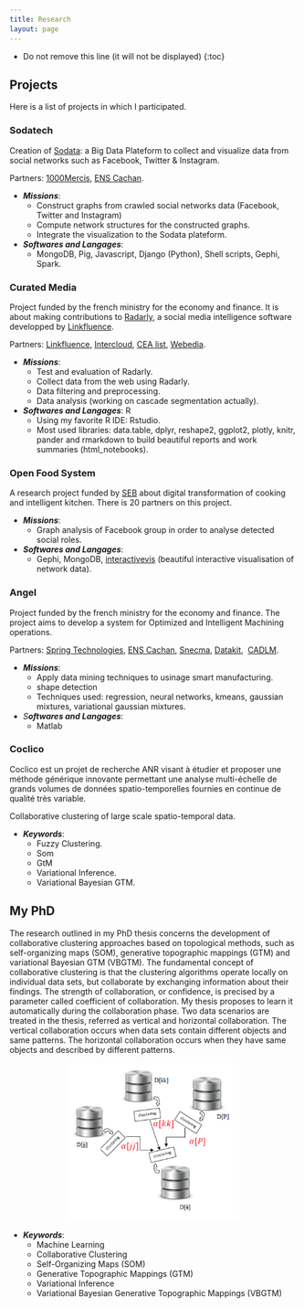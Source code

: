 ```yaml
---
title: Research
layout: page
---
```


* Do not remove this line (it will not be displayed)
{:toc}

## Projects

Here is a list of projects in which I participated. 

### Sodatech

<!-- Création d'une plateforme de Big Data pour faire du monitoring et établir des mesures des réseaux
sociaux en temps réel. Création d’un outil de visualisation dynamique et interactive des réseaux
sociaux.  -->

Creation of [Sodata](https://objetsconnectes.wp.imt.fr/): a Big Data Plateform to collect and visualize data from social networks such as Facebook,  Twitter &  Instagram. 

Partners: [1000Mercis](https://www.1000mercis.com/#!/), [ENS Cachan](http://www.ens-cachan.fr/). 

* ***Missions***:
	+ Construct graphs from crawled social networks data (Facebook,  Twitter and Instagram) 
	+ Compute network structures for the constructed graphs. 
	+ Integrate the visualization to the Sodata plateform. 
* ***Softwares and Langages***:
	+ MongoDB,  Pig,  Javascript,  Django (Python),  Shell scripts,  Gephi,  Spark. 
	

### Curated Media

Project funded by the french ministry for the economy and finance. It is about making contributions to [Radarly](https://radarly.linkfluence.com/), a social media intelligence software developped by [Linkfluence](https://linkfluence.com/).

<!-- Project funded by the french minister of.. -->

Partners:  [Linkfluence](https://linkfluence.com/), [Intercloud](https://www.intercloud.com/), [CEA list](http://www-list.cea.fr/en/), [Webedia](http://fr.webedia-group.com/). 

* ***Missions***:
	+ Test and evaluation of Radarly. 
	+ Collect data from the web using Radarly. 
	+ Data filtering and preprocessing.
	+ Data analysis (working on cascade segmentation actually). 
* ***Softwares and Langages***: R
	+ Using my favorite R IDE: Rstudio. 
	+ Most used libraries: data.table, dplyr, reshape2, ggplot2,  plotly,  knitr, pander and rmarkdown to build beautiful reports and work summaries (html_notebooks). 


### Open Food System

A research project funded by [SEB](http://www.seb.fr/) about digital transformation of cooking and intelligent kitchen. There is 20 partners on this project.

<!-- Projet de recherche porté par SEB autour de la transformation digitale du secteur de la cuisine,
qui regroupe vingt partenaires industriels et laboratoires de recherche. -->

* ***Missions***:
	+ Graph analysis of Facebook group in order to analyse detected social roles. 
* ***Softwares and Langages***:
	+ Gephi, MongoDB,  [interactivevis](https://github.com/oxfordinternetinstitute/InteractiveVis/tree/master/network) (beautiful interactive visualisation of network data).

### Angel

Project funded by the french ministry for the economy and finance. The project aims to develop a system for Optimized and Intelligent Machining operations. 

<!-- ANGEL brings several major innovations:
•	Machining know-how capitalization and reuse from existing NC programs
•	Direct "one-step" generation of an optimized and validated NC program based on CAM input data (tool path, tool characterisics,…)
•	Automated quotation generation based on machining and cutting know-how
•	Integration of sustainable manufacturing metrics into the end-to-end machining process
•	Any companies which machine metal parts made of classic or high-end materials will benefit from ANGEL project -->

<!-- Projet FUI 14 ANGEL (Atelier Numérique coGnitif intEropérable et agiLe) co-labellisé par les
pôles SYSTEMATIC PARIS REGION, VIAMECA et ASTECH, a pour objectif de développer un
système logiciel pour l’Industrialisation Optimisée Intelligente de l’Usinage. -->

<!-- Project funded by the minister of. -->

Partners: [Spring Technologies](https://www.ncsimul.com/fr/), [ENS Cachan](http://www.ens-cachan.fr/), [Snecma](http://www.snecma.com/), [Datakit](http://www.datakit.com/fr/),  [CADLM](http://cadlm.com/index.php). 

* ***Missions***:
	+ Apply data mining techniques to usinage smart manufacturing. 
	+ shape detection
	+ Techniques used: regression, neural networks,  kmeans,  gaussian mixtures,  variational gaussian mixtures. 
* *S**oftwares and Langages***:
	+ Matlab

### Coclico

Coclico est un projet de recherche ANR visant à étudier et proposer une méthode générique
innovante permettant une analyse multi-échelle de grands volumes de données spatio-temporelles
fournies en continue de qualité très variable.

Collaborative clustering of large scale spatio-temporal data.

* ***Keywords***:
	+ Fuzzy Clustering. 
	+ Som
	+ GtM
	+ Variational Inference. 
	+ Variational Bayesian GTM. 


## My PhD

The research outlined in my PhD thesis concerns the development of collaborative clustering approaches based on topological methods, such as self-organizing maps (SOM), generative topographic mappings (GTM) and variational Bayesian GTM (VBGTM). The fundamental concept of collaborative clustering is that the clustering algorithms operate locally on individual data sets, but collaborate by exchanging information about their findings. The strength of collaboration, or confidence, is precised by a parameter called coefficient of collaboration. My thesis proposes to learn it automatically during the collaboration phase. Two data scenarios are treated in the thesis, referred as vertical and horizontal collaboration. The vertical collaboration occurs when data sets contain different objects and same patterns. The horizontal
collaboration occurs when they have same objects and described by different patterns. 

<!-- ![A classic scheme of Collaborative Clustering](/img/collab3.PNG ){: .center-image } -->

<center><img src="/img/collab3.PNG" alt="Drawing" style="width: 300px;"/></center>

* ***Keywords***:
	- Machine Learning
	- Collaborative Clustering
	- Self-Organizing Maps (SOM)
	- Generative Topographic Mappings (GTM)
	- Variational Inference
	- Variational Bayesian Generative Topographic Mappings (VBGTM)


